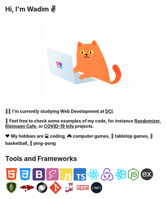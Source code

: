 ## Hi, I'm Wadim :v:

<p align="center">
  <img src="cat-programmer.gif" width="250" height="265"/>
</p>

:man_student: **I'm currently studying Web Development at [DCI](https://digitalcareerinstitute.org/).**

:briefcase: **Feel free to check some examples of my code, for instance [Randomizer](https://sempris.github.io/civ_randomizer/), [Kleimann Cafe](https://sempris.github.io/cafe-kleimann/), or [COVID-19 Info](https://covid19-info-sempris.netlify.app/) projects.**

:hearts: **My hobbies are :computer: coding, :video_game: computer games, :game_die: tabletop games, :basketball: basketball, :ping_pong: ping-pong**

## Tools and Frameworks

<img src="html.png" width="40" height="40" title="HTML"/> <img src="css.png" width="40" height="40" title="CSS"> <img src="bootstrap.png" width="40" height="40" title="Bootstrap"> <img src="sass.png" width="40" height="40" title="SASS"> <img src="js.png" width="40" height="40" title="JavaScript"> <img src="typescript.png" width="40" height="40" title="TypeScript"> <img src="react.png" width="40" height="40" title="React"> <img src="redux.png" width="40" height="40" title="Redux"> <img src="react-bootstrap.png" width="40" height="40" title="React-Bootstrap"> <img src="node-js.png" width="35" height="40" title="Node.JS"> <img src="express.png" width="43" height="40" title="Express.JS"> <img src="mongodb.png" width="40" height="40" title="MongoDB"> <img src="mongoose.png" width="50" height="40" title="Mongoose"> <img src="json.png" width="40" height="40" title="JSON"> <img src="git.png" width="40" height="40" title="Git"> <img src="jest.png" width="40" height="40" title="JEST"> <img src="npm.png" width="40" height="40" title="NPM"> <img src="api.png" width="40" height="40" title="REST API">
